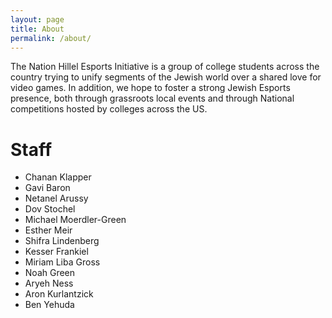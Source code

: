```yaml
---
layout: page
title: About
permalink: /about/
---
```


The Nation Hillel Esports Initiative is a group of college students across the country trying to unify segments of the Jewish world over a shared love for video games. In addition, we hope to foster a strong Jewish Esports presence, both through grassroots local events and through National competitions hosted by colleges across the US.


# Staff

- Chanan Klapper
- Gavi Baron
- Netanel Arussy
- Dov Stochel
- Michael Moerdler-Green
- Esther Meir
- Shifra Lindenberg
- Kesser Frankiel
- Miriam Liba Gross
- Noah Green
- Aryeh Ness
- Aron Kurlantzick
- Ben Yehuda
